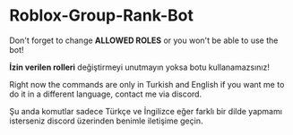 # Roblox-Group-Rank-Bot

Don't forget to change **ALLOWED ROLES** or you won't be able to use the bot!

**İzin verilen rolleri** değiştirmeyi unutmayın yoksa botu kullanamazsınız!

Right now the commands are only in Turkish and English if you want me to do it in a different language, contact me via discord.

Şu anda komutlar sadece Türkçe ve İngilizce eğer farklı bir dilde yapmamı isterseniz discord üzerinden benimle iletişime geçin.
